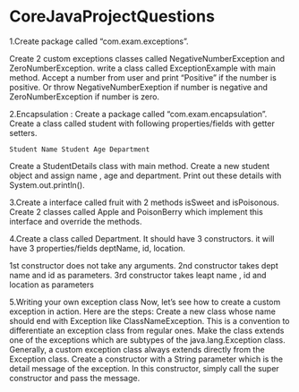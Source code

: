 # CoreJavaProjectQuestions
1.Create package called “com.exam.exceptions”.

Create 2 custom exceptions  classes called NegativeNumberException and
ZeroNumberException.
write a class called ExceptionExample with main method. Accept a
number from user and print “Positive” if the number is positive. Or
throw NegativeNumberExeption if number is negative and
ZeroNumberException if number is zero.

2.Encapsulation : Create a package called “com.exam.encapsulation”.
Create a class called student with following properties/fields with
getter setters.


`
Student Name
Student Age
Department `

  Create a StudentDetails class with main method. Create a new
student object and assign name , age and department. Print out these
details with System.out.println().


3.Create a interface called fruit with 2 methods isSweet and
isPoisonous. Create 2 classes called Apple and PoisonBerry which
implement this interface and override the methods.


4.Create a class called Department. It should have 3 constructors.  it
will have 3 properties/fields deptName, id, location.

1st constructor does not take any arguments.
2nd constructor takes dept name and id as parameters.
3rd constructor takes leapt name , id and location as parameters

 5.Writing your own exception class
Now, let’s see how to create a custom exception in action. Here are the steps:
Create a new class whose name should end with Exception like ClassNameException. This is a convention to differentiate an exception class from regular ones.
Make the class extends one of the exceptions which are subtypes of the java.lang.Exception class. Generally, a custom exception class always extends directly from the Exception class.
Create a constructor with a String parameter which is the detail message of the exception. In this constructor, simply call the super constructor and pass the message.

